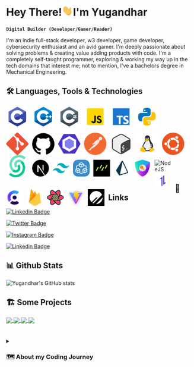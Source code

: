 # **Hey There!<img src="https://raw.githubusercontent.com/YugandharrPatil/YugandharrPatil/master/wave.gif" width="30px">I'm Yugandhar**

**`Digital Builder (Developer/Gamer/Reader)`**

I'm an indie full-stack developer, w3 developer, game developer, cybersecurity enthusiast and an avid gamer. I'm deeply passionate about solving problems & creating value adding products with code. I'm a completely self-taught programmer, exploring & working my way up in the tech domains that interest me; not to mention, I've a bachelors degree in Mechanical Engineering.

## **🛠️ Languages, Tools & Technologies**

<img align="left" alt="C" width="60px" style="padding-right:10px;" src="https://raw.githubusercontent.com/YugandharrPatil/YugandharrPatil/master/c.png" />

<img align="left" alt="CPP" width="60px" style="padding-right:10px;" src="https://raw.githubusercontent.com/YugandharrPatil/YugandharrPatil/master/cpp.png" />

<img align="left" alt="C-Sharp" width="60px" style="padding-right:10px;" src="https://raw.githubusercontent.com/YugandharrPatil/YugandharrPatil/master/c-sharp.png" />

<img align="left" alt="JavaScript" width="60px" style="padding-right:10px;" src="https://raw.githubusercontent.com/YugandharrPatil/YugandharrPatil/master/javascript.png" />

<img align="left" alt="TypeScript" width="60px" style="padding-right:10px;" src="https://raw.githubusercontent.com/YugandharrPatil/YugandharrPatil/master/typescript.png" />

<img align="left" alt="Python" width="60px" style="padding-right:10px;" src="https://raw.githubusercontent.com/YugandharrPatil/YugandharrPatil/master/python.png" />

<br>
<br>

#

<img align="left" alt="Git" width="60px" style="padding-right:10px;" src="https://raw.githubusercontent.com/YugandharrPatil/YugandharrPatil/master/git.png" />

<img align="left" alt="GitHub" width="60px" style="padding-right:10px;" src="https://raw.githubusercontent.com/YugandharrPatil/YugandharrPatil/master/github.png" />

<img align="left" alt="GitHub" width="60px" style="padding-right:10px;" src="https://raw.githubusercontent.com/YugandharrPatil/YugandharrPatil/master/eslint.png" />

<img align="left" alt="Postman" width="60px" style="padding-right:10px;" src="https://raw.githubusercontent.com/YugandharrPatil/YugandharrPatil/master/postman.png" />

<img align="left" alt="Bash" width="60px" style="padding-right:10px;" src="https://raw.githubusercontent.com/YugandharrPatil/YugandharrPatil/master/bash.png" />

<img align="left" alt="Linux" width="60px" style="padding-right:10px;" src="https://raw.githubusercontent.com/YugandharrPatil/YugandharrPatil/master/linux.png" />

<img align="left" alt="Ubuntu" width="60px" style="padding-right:10px;" src="https://raw.githubusercontent.com/YugandharrPatil/YugandharrPatil/master/ubuntu.png" />

<img align="left" alt="Upstash" width="60px" style="padding-right:10px;" src="https://raw.githubusercontent.com/YugandharrPatil/YugandharrPatil/master/upstash.png" />

<br>
<br>

#

<img align="left" alt="Next" width="45px" style="padding-right:10px;" src="https://raw.githubusercontent.com/YugandharrPatil/YugandharrPatil/master/nextjs.png" />

<img align="left" alt="TailwindCSS" width="45px" style="padding-right:10px;" src="https://raw.githubusercontent.com/YugandharrPatil/YugandharrPatil/master/tailwindcss.png" />

<img align="left" alt="tRPC" width="45px" style="padding-right:10px;" src="https://raw.githubusercontent.com/YugandharrPatil/YugandharrPatil/master/trpc.png" />

<img align="left" alt="DrizzleORM" width="45px" style="padding-right:10px;" src="https://raw.githubusercontent.com/YugandharrPatil/YugandharrPatil/master/drizzle.png" />

<img align="left" alt="Prisma" width="45px" style="padding-right:10px;" src="https://raw.githubusercontent.com/YugandharrPatil/YugandharrPatil/master/prisma.png" />

<img align="left" alt="NextAuth" width="45px" style="padding-right:10px;" src="https://raw.githubusercontent.com/YugandharrPatil/YugandharrPatil/master/nextauth.png" />
          
<img align="left" alt="NodeJS" width="45px" style="padding-right:10px;" src="https://cdn.jsdelivr.net/gh/devicons/devicon/icons/nodejs/nodejs-original.svg" />

<img align="left" alt="Axios" width="45px" style="padding-right:10px;" src="https://raw.githubusercontent.com/YugandharrPatil/YugandharrPatil/master/axios.png" />

<img align="left" alt="Clerk" width="45px" style="padding-right:10px;" src="https://raw.githubusercontent.com/YugandharrPatil/YugandharrPatil/master/clerk.jpg" />

<img align="left" alt="Firebase" width="45px" style="padding-right:10px;" src="https://raw.githubusercontent.com/YugandharrPatil/YugandharrPatil/master/firebase.png" />

<img align="left" alt="React Query" width="45px" style="padding-right:10px;" src="https://raw.githubusercontent.com/YugandharrPatil/YugandharrPatil/master/reactquery.png" />
 
<img align="left" alt="Vite" width="45px" style="padding-right:10px;" src="https://raw.githubusercontent.com/YugandharrPatil/YugandharrPatil/master/vite.png" />

<img align="left" alt="PlanetScale" width="45px" style="padding-right:10px;" src="https://raw.githubusercontent.com/YugandharrPatil/YugandharrPatil/master/planetscale.png" />

<br>
<br>

## **🔗 Links**

[![Linkedin Badge](https://img.shields.io/badge/-Yugandhar-blue?style=flat-square&logo=Linkedin&logoColor=white&link=https://www.linkedin.com/in/yugandhar-patil-44339a221/)](https://www.linkedin.com/in/yugandhar-patil-44339a221/)

[![Twitter Badge](https://img.shields.io/badge/-@the_yugandharr-1ca0f1?style=flat-square&labelColor=1ca0f1&logo=twitter&logoColor=white&link=https://twitter.com/the_yugandharr)](https://twitter.com/the_yugandharr)

[![Instagram Badge](https://img.shields.io/badge/-@the_yugandharr-D7008A?style=flat-square&labelColor=D7008A&logo=Instagram&logoColor=white&link=https://www.instagram.com/the_yugandharr/)](https://www.instagram.com/the_yugandharr/)

[![Linkedin Badge](https://img.shields.io/badge/-yugandharr.com-blueviolet?style=flat-square&logo=appveyor&logoColor=white&link=https://sivram.tech/)](https://www.yugandharr.com/)

## **📊 Github Stats**

![Yugandhar's GitHub stats](https://github-readme-stats.vercel.app/api?username=yugandharrpatil&show_icons=true&theme=chartreuse-dark)

## **🏗️ Some Projects**

<a href="https://github.com/YugandharrPatil/graux-website">
  <img align="center" src="https://github-readme-stats.vercel.app/api/pin/?username=YugandharrPatil&repo=graux-website&theme=chartreuse-dark" />
</a>

<a href="https://github.com/YugandharrPatil/weather">
  <img align="center" src="https://github-readme-stats.vercel.app/api/pin/?username=YugandharrPatil&repo=weather&theme=chartreuse-dark" />
</a>

<a href="https://github.com/YugandharrPatil/todo-list">
  <img align="center" src="https://github-readme-stats.vercel.app/api/pin/?username=YugandharrPatil&repo=todo-list&theme=chartreuse-dark" />
</a>

<a href="https://github.com/YugandharrPatil/drizzle-next13-starter-template">
  <img align="center" src="https://github-readme-stats.vercel.app/api/pin/?username=YugandharrPatil&repo=drizzle-next13-starter-template&theme=chartreuse-dark" />
</a>

#

<details>
  <summary><h3>🗺️ About my Coding Journey</h3></summary>
    I started my coding journey blah blah blah lorem50 lmao
